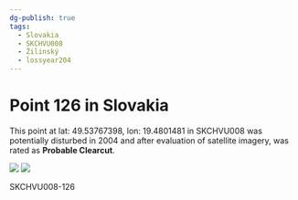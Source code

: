 ```yaml
---
dg-publish: true
tags:
  - Slovakia
  - SKCHVU008
  - Žilinský
  - lossyear204
---
```


# Point 126 in Slovakia

This point at lat: 49.53767398, lon: 19.4801481 in SKCHVU008 was potentially disturbed in 2004 and after evaluation of satellite imagery, was rated as **Probable Clearcut**.

<div class='juxtapose' data-showcredits='false'>
<img src='https://baserow-backend-production20240528124524339000000001.s3.amazonaws.com/user_files/itOmZ7tAfdiTVAQy3ItDVHo9ujngiVfF_dbcadc46d5233627350a6366ab948842c1cf14845591620481935179d2e894f9.png' data-label='May 2001' />
<img src='https://baserow-backend-production20240528124524339000000001.s3.amazonaws.com/user_files/sUQ8AbGSN1Z8qvAPrgbloL9QfgBc0GYg_8497283d97e3c8d08bfb85fad52a1bf2fdf7bb2b13b519590f6c558042d9638a.png' data-label='December 2006' />
</div>

SKCHVU008-126